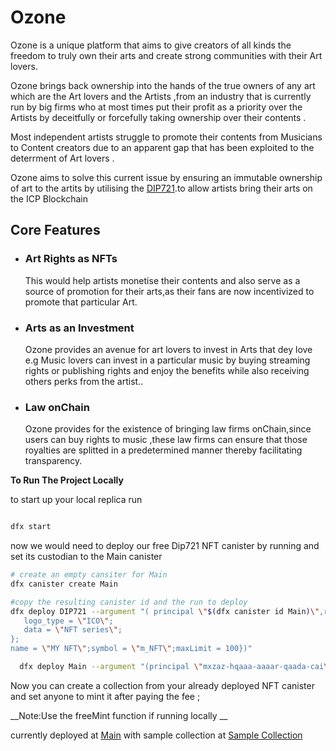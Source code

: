 # Ozone 

Ozone is a unique platform that aims to give creators of all kinds the freedom to truly own their arts and create strong communities with their Art lovers.<br>

Ozone brings back ownership into the hands of the true owners of any art which are the Art lovers and the Artists ,from an industry that is currently run by big firms who at most times put their profit as a priority over the Artists by deceitfully or forcefully taking ownership over their contents .<br>

Most independent artists struggle to promote their contents from Musicians to Content creators due to an apparent gap that has been exploited to the deterrment of Art lovers .

Ozone aims to solve this current issue by ensuring an immutable ownership of art to the artits by utilising the [DIP721](https://github.com/Psychedelic/DIP721).to allow artists bring their arts on the ICP Blockchain 



## Core Features

* ### Art Rights as NFTs<br>
   This would help artists monetise their contents and also serve as a source of promotion for their arts,as their fans are now incentivized to promote that particular Art.

* ### Arts as an Investment<br>
  Ozone provides an avenue for art lovers to invest in Arts that dey love e.g Music lovers can invest in a particular music by buying streaming rights or publishing rights and enjoy the benefits while also receiving others perks from the artist..

* ### Law onChain<br>
   Ozone provides for the existence of bringing law firms onChain,since users can buy rights to music ,these law firms can ensure that those royalties are splitted in a predetermined manner thereby facilitating transparency.<br>

__To Run The Project Locally__
  
  to start up your local replica run
```bash

dfx start 

```
now we would need to deploy our free Dip721 NFT canister by running and set its custodian to the Main canister
``` bash
# create an empty cansiter for Main
dfx canister create Main

#copy the resulting canister id and the run to deploy
dfx deploy DIP721 --argument "( principal \"$(dfx canister id Main)\",record {logo = record{
   logo_type = \"ICO\";
   data = \"NFT series\";
};
name = \"MY NFT\";symbol = \"m_NFT\";maxLimit = 100})"
```

```bash 
  dfx deploy Main --argument "(principal \"mxzaz-hqaaa-aaaar-qaada-cai\",principal \"asrmz-lmaaa-aaaaa-qaaeq-cai\")"
```
  

  Now you can create a collection from your already deployed NFT canister and  set anyone to mint it  after paying the fee ;

  __Note:Use the freeMint function if running locally  __ <br>

  currently deployed at  [Main](https://a4gq6-oaaaa-aaaab-qaa4q-cai.raw.icp0.io/?id=zbrhb-qyaaa-aaaal-adi5q-cai)
  with sample collection at [Sample Collection](https://a4gq6-oaaaa-aaaab-qaa4q-cai.raw.icp0.io/?id=zgqbv-5aaaa-aaaal-adi5a-cai)


